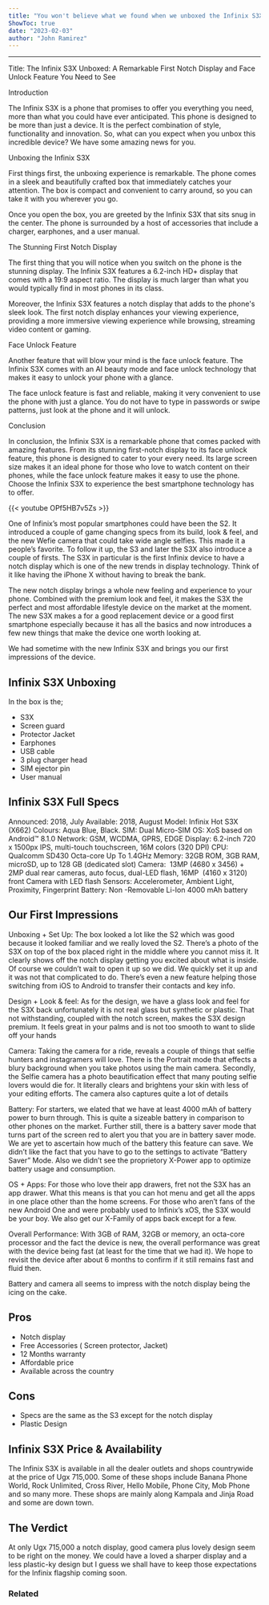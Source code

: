 ```yaml
---
title: "You won't believe what we found when we unboxed the Infinix S3X - a stunning 1st notch display and face unlock feature that will blow your mind!"
ShowToc: true 
date: "2023-02-03"
author: "John Ramirez"
---
```

*****
Title: The Infinix S3X Unboxed: A Remarkable First Notch Display and Face Unlock Feature You Need to See

Introduction

The Infinix S3X is a phone that promises to offer you everything you need, more than what you could have ever anticipated. This phone is designed to be more than just a device. It is the perfect combination of style, functionality and innovation. So, what can you expect when you unbox this incredible device? We have some amazing news for you.

Unboxing the Infinix S3X

First things first, the unboxing experience is remarkable. The phone comes in a sleek and beautifully crafted box that immediately catches your attention. The box is compact and convenient to carry around, so you can take it with you wherever you go.

Once you open the box, you are greeted by the Infinix S3X that sits snug in the center. The phone is surrounded by a host of accessories that include a charger, earphones, and a user manual.

The Stunning First Notch Display

The first thing that you will notice when you switch on the phone is the stunning display. The Infinix S3X features a 6.2-inch HD+ display that comes with a 19:9 aspect ratio. The display is much larger than what you would typically find in most phones in its class.

Moreover, the Infinix S3X features a notch display that adds to the phone's sleek look. The first notch display enhances your viewing experience, providing a more immersive viewing experience while browsing, streaming video content or gaming.

Face Unlock Feature

Another feature that will blow your mind is the face unlock feature. The Infinix S3X comes with an AI beauty mode and face unlock technology that makes it easy to unlock your phone with a glance.

The face unlock feature is fast and reliable, making it very convenient to use the phone with just a glance. You do not have to type in passwords or swipe patterns, just look at the phone and it will unlock.

Conclusion 

In conclusion, the Infinix S3X is a remarkable phone that comes packed with amazing features. From its stunning first-notch display to its face unlock feature, this phone is designed to cater to your every need. Its large screen size makes it an ideal phone for those who love to watch content on their phones, while the face unlock feature makes it easy to use the phone. Choose the Infinix S3X to experience the best smartphone technology has to offer.

{{< youtube OPf5HB7v5Zs >}} 



One of Infinix’s most popular smartphones could have been the S2. It introduced a couple of game changing specs from its build, look & feel, and the new Wefie camera that could take wide angle selfies. This made it a people’s favorite. To follow it up, the S3 and later the S3X also introduce a couple of firsts. The S3X in particular is the first Infinix device to have a notch display which is one of the new trends in display technology. Think of it like having the iPhone X without having to break the bank.
 
The new notch display brings a whole new feeling and experience to your phone. Combined with the premium look and feel, it makes the S3X the perfect and most affordable lifestyle device on the market at the moment. The new S3X makes a for a good replacement device or a good first smartphone especially because it has all the basics and now introduces a few new things that make the device one worth looking at.
 
We had sometime with the new Infinix S3X and brings you our first impressions of the device.
 
## Infinix S3X Unboxing
 
In the box is the;
 
- S3X
 - Screen guard
 - Protector Jacket
 - Earphones
 - USB cable
 - 3 plug charger head
 - SIM ejector pin
 - User manual

 

 
## Infinix S3X Full Specs
 
Announced: 2018, July
Available: 2018, August
Model: Infinix Hot S3X (X662)
Colours: Aqua Blue, Black.
SIM: Dual Micro-SIM
OS: XoS based on Android™ 8.1.0
Network: GSM, WCDMA, GPRS, EDGE
Display: 6.2-inch 720 x 1500px IPS, multi-touch touchscreen, 16M colors (320 DPI)
CPU: Qualcomm SD430 Octa-core Up To 1.4GHz
Memory: 32GB ROM, 3GB RAM, microSD, up to 128 GB (dedicated slot)
Camera:  13MP (4680 x 3456) + 2MP dual rear cameras, auto focus, dual-LED flash, 16MP  (4160 x 3120) front Camera with LED flash
Sensors: Accelerometer, Ambient Light, Proximity, Fingerprint
Battery: Non -Removable Li-Ion 4000 mAh battery
 
## Our First Impressions
 
Unboxing + Set Up: The box looked a lot like the S2 which was good because it looked familiar and we really loved the S2. There’s a photo of the S3X on top of the box placed right in the middle where you cannot miss it. It clearly shows off the notch display getting you excited about what is inside. Of course we couldn’t wait to open it up so we did. We quickly set it up and it was not that complicated to do. There’s even a new feature helping those switching from iOS to Android to transfer their contacts and key info.
 
Design + Look & feel: As for the design, we have a glass look and feel for the S3X back unfortunately it is not real glass but synthetic or plastic. That not withstanding, coupled with the notch screen, makes the S3X design premium. It feels great in your palms and is not too smooth to want to slide off your hands
 
Camera: Taking the camera for a ride, reveals a couple of things that selfie hunters and instagramers will love. There is the Portrait mode that effects a blury background when you take photos using the main camera. Secondly, the Selfie camera has a photo beautification effect that many pouting selfie lovers would die for. It literally clears and brightens your skin with less of your editing efforts. The camera also captures quite a lot of details
 
Battery: For starters, we elated that we have at least 4000 mAh of battery power to burn through. This is quite a sizeable battery in comparison to other phones on the market. Further still, there is a battery saver mode that turns part of the screen red to alert you that you are in battery saver mode. We are yet to ascertain how much of the battery this feature can save. We didn’t like the fact that you have to go to the settings to activate “Battery Saver” Mode. Also we didn’t see the proprietory X-Power app to optimize battery usage and consumption.
 
OS + Apps: For those who love their app drawers, fret not the S3X has an app drawer. What this means is that you can hot menu and get all the apps in one place other than the home screens. For those who aren’t fans of the new Android One and were probably used to Infinix’s xOS, the S3X would be your boy. We also get our X-Family of apps back except for a few.
 
Overall Performance: With 3GB of RAM, 32GB or memory, an octa-core processor and the fact the device is new, the overall performance was great with the device being fast (at least for the time that we had it). We hope to revisit the device after about 6 months to confirm if it still remains fast and fluid then.
 
Battery and camera all seems to impress with the notch display being the icing on the cake.
 
## Pros
 
- Notch display
 - Free Accessories ( Screen protector, Jacket)
 - 12 Months warranty
 - Affordable price
 - Available across the country

 
## Cons
 
- Specs are the same as the S3 except for the notch display
 - Plastic Design

 
## Infinix S3X Price & Availability
 
The Infinix S3X is available in all the dealer outlets and shops countrywide at the price of Ugx 715,000. Some of these shops include Banana Phone World, Rock Unlimited, Cross River, Hello Mobile, Phone City, Mob Phone and so many more. These shops are mainly along Kampala and Jinja Road and some are down town.
 
## The Verdict
 
At only Ugx 715,000 a notch display, good camera plus lovely design seem to be right on the money. We could have a loved a sharper display and a less plastic-ky design but I guess we shall have to keep those expectations for the Infinix flagship coming soon.
 
### Related




